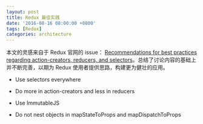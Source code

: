 ```yaml
---
layout: post
title: Redux 最佳实践
date: '2016-08-16 08:00:00 +0800'
tags: [Redux]
categories: architecture
---
```


本文的灵感来自于 Redux 官网的 issue： [Recommendations for best practices regarding action-creators, reducers, and selectors](https://github.com/reactjs/redux/issues/1171)。总结了讨论内容的基础上并不断完善，以期为 Redux 使用者提供思路，构建更为健壮的应用。

- Use selectors everywhere

- Do more in action-creators and less in reducers

- Use ImmutableJS

- Do not nest objects in mapStateToProps and mapDispatchToProps
